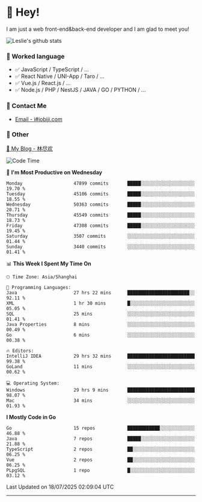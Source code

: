 # 👋 Hey!

I am just a web front-end&back-end developer and I am glad to meet you!

![Leslie's github stats](https://github-readme-stats.vercel.app/api?username=unsafe-ptr&&show_icons=true&&title_color=1abc9c&&icon_color=1abc9c)


### 📝 Worked language

- ✅ JavaScript / TypeScript / ...
- ✅ React Native / UNI-App / Taro / ...
- ✅ Vue.js / React.js / ...
- ✅ Node.js / PHP / NestJS / JAVA / GO / PYTHON / ...

### 📮 Contact Me

- [Email - i#iobiji.com](mailto:i@iobiji.com)


### 🤪 Other

[📌 My Blog - 林尽欢](https://iobiji.com)

<!--START_SECTION:waka-->
![Code Time](http://img.shields.io/badge/Code%20Time-1%2C822%20hrs%2024%20mins-blue)

📅 **I'm Most Productive on Wednesday** 

```text
Monday                   47899 commits       █████░░░░░░░░░░░░░░░░░░░░   19.70 % 
Tuesday                  45106 commits       █████░░░░░░░░░░░░░░░░░░░░   18.55 % 
Wednesday                50363 commits       █████░░░░░░░░░░░░░░░░░░░░   20.71 % 
Thursday                 45549 commits       █████░░░░░░░░░░░░░░░░░░░░   18.73 % 
Friday                   47308 commits       █████░░░░░░░░░░░░░░░░░░░░   19.45 % 
Saturday                 3507 commits        ░░░░░░░░░░░░░░░░░░░░░░░░░   01.44 % 
Sunday                   3440 commits        ░░░░░░░░░░░░░░░░░░░░░░░░░   01.41 % 
```


📊 **This Week I Spent My Time On** 

```text
🕑︎ Time Zone: Asia/Shanghai

💬 Programming Languages: 
Java                     27 hrs 22 mins      ███████████████████████░░   92.11 % 
XML                      1 hr 30 mins        █░░░░░░░░░░░░░░░░░░░░░░░░   05.05 % 
SQL                      25 mins             ░░░░░░░░░░░░░░░░░░░░░░░░░   01.41 % 
Java Properties          8 mins              ░░░░░░░░░░░░░░░░░░░░░░░░░   00.49 % 
Go                       6 mins              ░░░░░░░░░░░░░░░░░░░░░░░░░   00.38 % 

🔥 Editors: 
IntelliJ IDEA            29 hrs 32 mins      █████████████████████████   99.38 % 
GoLand                   11 mins             ░░░░░░░░░░░░░░░░░░░░░░░░░   00.62 % 

💻 Operating System: 
Windows                  29 hrs 9 mins       █████████████████████████   98.07 % 
Mac                      34 mins             ░░░░░░░░░░░░░░░░░░░░░░░░░   01.93 % 
```

**I Mostly Code in Go** 

```text
Go                       15 repos            ████████████░░░░░░░░░░░░░   46.88 % 
Java                     7 repos             █████░░░░░░░░░░░░░░░░░░░░   21.88 % 
TypeScript               2 repos             ██░░░░░░░░░░░░░░░░░░░░░░░   06.25 % 
Vue                      2 repos             ██░░░░░░░░░░░░░░░░░░░░░░░   06.25 % 
PLpgSQL                  1 repo              █░░░░░░░░░░░░░░░░░░░░░░░░   03.12 % 
```




 Last Updated on 18/07/2025 02:09:04 UTC
<!--END_SECTION:waka-->
---
